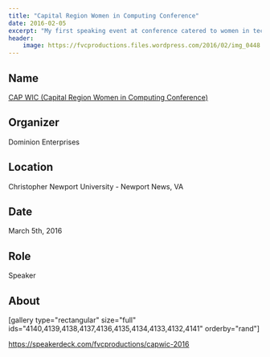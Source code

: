 ```yaml
---
title: "Capital Region Women in Computing Conference"
date: 2016-02-05
excerpt: "My first speaking event at conference catered to women in technology."
header:
    image: https://fvcproductions.files.wordpress.com/2016/02/img_0448.jpg
---
```


## Name

<a title="CAP WIC (Capital Region Women in Computing Conference)" href="https://capwic.org " target="_blank" rel="noopener">CAP WIC (Capital Region Women in Computing Conference)</a>

## Organizer

Dominion Enterprises

## Location

Christopher Newport University - Newport News, VA

## Date

March 5th, 2016

## Role

Speaker

## About

[gallery type="rectangular" size="full" ids="4140,4139,4138,4137,4136,4135,4134,4133,4132,4141" orderby="rand"]

https://speakerdeck.com/fvcproductions/capwic-2016